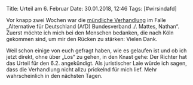 Title: Urteil am 6. Februar
Date: 30.01.2018, 12:46
Tags: [#wirsindafd]

Vor knapp zwei Wochen war die [mündliche Verhandlung](https://bullenscheisse.de/2018/gerichtstermin-wegen-wir-sind-afd-de/) im Falle „Alternative für Deutschland (AfD) Bundesverband ./. Mattes, Nathan“. Zuerst möchte ich mich bei den Menschen bedanken, die nach Köln gekommen sind, um mir den Rücken zu stärken: Vielen Dank.

Weil schon einige von euch gefragt haben, wie es gelaufen ist und ob ich jetzt direkt, ohne über „Los“ zu gehen, in den Knast gehe: 
Der Richter hat das Urteil für den 6.2. angekündigt. Als juristischer Laie würde ich sagen, dass die Verhandlung nicht allzu prickelnd für mich lief. Mehr wahrscheinlich in den nächsten Tagen.